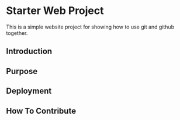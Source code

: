 # Starter Web Project

This is a simple website project for
showing how to use git and github together.

## Introduction

## Purpose

## Deployment

## How To Contribute
